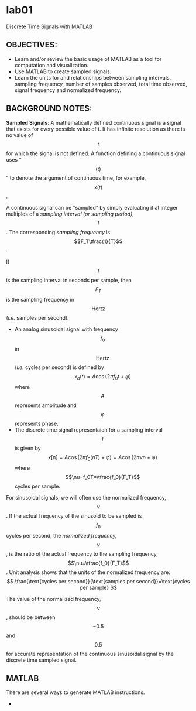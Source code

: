 # lab01
Discrete Time Signals with MATLAB

## OBJECTIVES:
- Learn and/or review the basic usage of MATLAB as a tool for computation and visualization.
- Use MATLAB to create sampled signals.
- Learn the units for and relationships between sampling intervals, sampling frequency, number of samples observed, total time observed, signal frequency and normalized frequency.


## BACKGROUND NOTES:
__Sampled Signals__: A mathematically defined continuous signal is a signal that exists for every possible value of t. It has infinite resolution as there is no value of $$t$$ for which the signal is not defined. A function defining a continuous signal uses “$$(t)$$” to denote the argument of continuous time, for example, $$x(t)$$.

A continuous signal can be "sampled" by simply evaluating it at integer multiples of a *sampling interval (or sampling period)*, $$T$$. The corresponding *sampling frequency* is $$F_T\tfrac{1}{T}$$.
 
If $$T$$ is the sampling interval in seconds per sample, then $$F_T$$   is the sampling frequency in $$\text{Hertz}$$ (*i.e.* samples per second).
 
- An analog sinusoidal signal with frequency $$f_0$$ in $$\text{Hertz}$$ (*i.e.* cycles per second) is defined by
$$
x_a(t)=A\cos{(2\pi{f}_0t+\varphi)}
$$
where $$A$$ represents amplitude and $$\varphi$$ represents phase.
- The discrete time signal representaion for a sampling interval $$T$$ is given by
$$
x[n]=A\cos{(2\pi{f}_0(nT)+\varphi)}=A\cos{(2\pi\nu{n}+\varphi)}
$$
where $$\nu=f_0T=\tfrac{f_0}{F_T}$$ cycles per sample.

For sinusoidal signals, we will often use the normalized frequency, $$\nu$$. If the actual frequency of the sinusoid to be sampled is $$f_0$$ cycles per second, the *normalized frequency,* $$\nu$$, is the ratio of the actual frequency to the sampling frequency, $$\nu=\tfrac{f_0}{F_T}$$. Unit analysis shows that the units of the normalized frequency are:
$$
\frac{\text{cycles per second}}{\text{samples per second}}=\text{cycles per sample}
$$

The value of the normalized frequency, $$\nu$$ , should be between $$-0.5$$ and $$0.5$$ for accurate representation of the continuous sinusoidal signal by the discrete time sampled signal.


## MATLAB
There are several ways to generate MATLAB instructions.

- 
